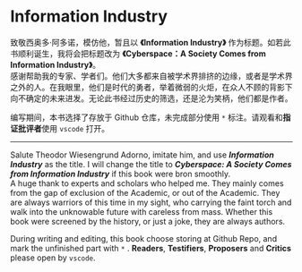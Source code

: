 # Information Industry

致敬西奥多·阿多诺，模仿他，暂且以 **《Information Industry》** 作为标题。如若此书顺利诞生，我将会把标题改为 **《Cyberspace：A Society Comes from Information Industry》**。  
感谢帮助我的专家、学者们。他们大多都来自被学术界排挤的边缘，或者是学术界之外的人。在我眼里，他们是时代的勇者，举着微弱的火炬，在众人不顾的背影下向不确定的未来进发。无论此书经过历史的筛选，还是沦为笑柄，他们都是作者。  

编写期间，本书选择了存放于 Github 仓库，未完成部分使用 `*` 标注。请观看和**指证批评者**使用 `vscode` 打开。  

---

Salute Theodor Wiesengrund Adorno, imitate him, and use **_Information Industry_** as the title. I will change the title to **_Cyberspace: A Society Comes from Information Industry_** if this book were bron smoothly.   
A huge thank to experts and scholars who helped me. They mainly comes from the gap of exclusion of the Academic, or out of the Academic. They are always warriors of this time in my sight, who carrying the faint torch and walk into the unknowable future with careless from mass. Whether this book were screened by the history, or just a joke, they are always authors.  

During writing and editing, this book choose storing at Github Repo, and mark the unfinished part with `*` . **Readers**, **Testifiers**, **Proposers** and **Critics** please open by `vscode`.  
